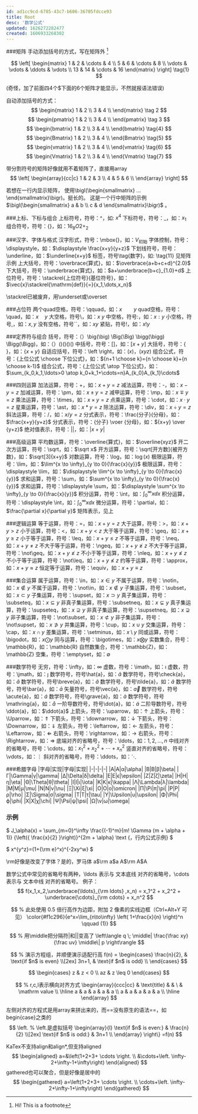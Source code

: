 ```yaml
---
id: ad1cc9cd-6785-43c7-b606-36705fdcce93
title: Root
desc: '数学公式'
updated: 1626272282477
created: 1606933268302
---
```


###矩阵
手动添加括号的方式，写在矩阵外 [^1]

$$
 \left[
     \begin{matrix}
 1 & 2 & \cdots & 4 \\
 5 & 6 & \cdots & 8 \\
 \vdots & \vdots & \ddots & \vdots \\
 13 & 14 & \cdots & 16
 \end{matrix}
 \right] \tag{1}
$$

(奇怪，加了前面四4个$下面的6个矩阵才能显示，不然就报语法错误)
$$$$

自动添加括号的方式：
$$ \begin{matrix} 1 & 2 \\ 3 & 4 \\ \end{matrix} \tag 2 $$
$$ \begin{pmatrix} 1 & 2 \\ 3 & 4 \\ \end{pmatrix} \tag 3 $$
$$ \begin{bmatrix} 1 & 2 \\ 3 & 4 \\ \end{bmatrix} \tag{4} $$
$$ \begin{Bmatrix} 1 & 2 \\ 3 & 4 \\ \end{Bmatrix} \tag{5} $$
$$ \begin{vmatrix} 1 & 2 \\ 3 & 4 \\ \end{vmatrix} \tag{6} $$
$$ \begin{Vmatrix} 1 & 2 \\ 3 & 4 \\ \end{Vmatrix} \tag{7} $$

带分割符号的矩阵好像就用不着矩阵了，直接用array
$$
\left[
    \begin{array}{cc|c}
        1 & 2 & 3 \\
        4 & 5 & 6 \\
    \end{array}
\right]
$$

若想在一行内显示矩阵，
使用\bigl(\begin{smallmatrix} ... \end{smallmatrix}\bigr)。挺长的。
这是一个行中矩阵的示例 $\bigl(\begin{smallmatrix} a & b \\ c & d \end{smallmatrix}\bigr)$ 。

###上标、下标与组合
上标符号，符号：^，如: $x^4$
下标符号，符号：_，如：$x_1$
组合符号，符号：{}，如：${16}_{8}O{2+}_{2}$

###汉字、字体与格式
汉字形式，符号：\mbox{}，如：$V_{\mbox{初始}}$
字体控制，符号：\displaystyle，如：$\displaystyle \frac{x+y}{y+z}$
下划线符号，符号：\underline，如：$\underline{x+y}$
标签，符号\tag{数字}，如: \tag{11} 见矩阵示例
上大括号，符号：\overbrace{算式}，如：$\overbrace{a+b+c+d}^{2.0}$
下大括号，符号：\underbrace{算式}，如：$a+\underbrace{b+c}_{1.0}+d$
上位符号，符号：\stackrel{上位符号}{基位符号}，如：$\vec{x}\stackrel{\mathrm{def}}{=}{x_1,\dots,x_n}$

\stackrel已被废弃，用\underset或\overset

###占位符
两个quad空格，符号：\qquad，如：$x \qquad y$
quad空格，符号：\quad，如：$x \quad y$
大空格，符号\，如：$x \ y$
中空格，符号\:，如：$x : y$
小空格，符号\,，如：$x , y$
没有空格，符号``，如：$xy$
紧贴，符号\!，如：$x ! y$

###定界符与组合
括号，符号：（）\big(\big) \Big(\Big) \bigg(\bigg) \Bigg(\Bigg)，如：$（）\big(\big) \Big(\Big) \bigg(\bigg) \Bigg(\Bigg)$
中括号，符号：[]，如：$[x+y]$
大括号，符号：\{ \}，如：$\{x+y\}$
自适应括号，符号：\left \right，如：$\left(x\right)$，$\left(x{yz}\right)$
组合公式，符号：{上位公式 \choose 下位公式}，如：${n+1 \choose k}={n \choose k}+{n \choose k-1}$
组合公式，符号：{上位公式 \atop 下位公式}，如：$\sum_{k_0,k_1,\ldots>0 \atop k_0+k_1+\cdots=n}A_{k_0}A_{k_1}\cdots$

###四则运算
加法运算，符号：+，如：$x+y=z$
减法运算，符号：-，如：$x-y=z$
加减运算，符号：\pm，如：$x \pm y=z$
减甲运算，符号：\mp，如：$x \mp y=z$
乘法运算，符号：\times，如：$x \times y=z$
点乘运算，符号：\cdot，如：$x \cdot y=z$
星乘运算，符号：\ast，如：$x \ast y=z$
除法运算，符号：\div，如：$x \div y=z$
斜法运算，符号：/，如：$x/y=z$
分式表示，符号：\frac{分子}{分母}，如：$\frac{x+y}{y+z}$
分式表示，符号：{分子} \voer {分母}，如：${x+y} \over {y+z}$
绝对值表示，符号：||，如：$|x+y|$

###高级运算
平均数运算，符号：\overline{算式}，如：$\overline{xyz}$
开二次方运算，符号：\sqrt，如：$\sqrt x$
开方运算，符号：\sqrt[开方数]{被开方数}，如：$\sqrt[3]{x+y}$
对数运算，符号：\log，如：$\log(x)$
极限运算，符号：\lim，如：$\lim^{x \to \infty}_{y \to 0}{\frac{x}{y}}$
极限运算，符号：\displaystyle \lim，如：$\displaystyle \lim^{x \to \infty}_{y \to 0}{\frac{x}{y}}$
求和运算，符号：\sum，如：$\sum^{x \to \infty}_{y \to 0}{\frac{x}{y}}$
求和运算，符号：\displaystyle \sum，如：$\displaystyle \sum^{x \to \infty}_{y \to 0}{\frac{x}{y}}$
积分运算，符号：\int，如：$\int^{\infty}_{0}{xdx}$
积分运算，符号：\displaystyle \int，如：$\displaystyle \int^{\infty}_{0}{xdx}$
微分运算，符号：\partial，如：$\frac{\partial x}{\partial y}$
矩阵表示，见上

###逻辑运算
等于运算，符号：=，如：$x+y=z$
大于运算，符号：>，如：$x+y>z$
小于运算，符号：<，如：$x+y<z$
大于等于运算，符号：\geq，如：$x+y \geq z$
小于等于运算，符号：\leq，如：$x+y \leq z$
不等于运算，符号：\neq，如：$x+y \neq z$
不大于等于运算，符号：\ngeq，如：$x+y \ngeq z$
不大于等于运算，符号：\not\geq，如：$x+y \not\geq z$
不小于等于运算，符号：\nleq，如：$x+y \nleq z$
不小于等于运算，符号：\not\leq，如：$x+y \not\leq z$
约等于运算，符号：\approx，如：$x+y \approx z$
恒定等于运算，符号：\equiv，如：$x+y \equiv z$

###集合运算
属于运算，符号：\in，如：$x \in y$
不属于运算，符号：\notin，如：$x \notin y$
不属于运算，符号：\not\in，如：$x \not\in y$
子集运算，符号：\subset，如：$x \subset y$
子集运算，符号：\supset，如：$x \supset y$
真子集运算，符号：\subseteq，如：$x \subseteq y$
非真子集运算，符号：\subsetneq，如：$x \subsetneq y$
真子集运算，符号：\supseteq，如：$x \supseteq y$
非真子集运算，符号：\supsetneq，如：$x \supsetneq y$
非子集运算，符号：\not\subset，如：$x \not\subset y$
非子集运算，符号：\not\supset，如：$x \not\supset y$
并集运算，符号：\cup，如：$x \cup y$
交集运算，符号：\cap，如：$x \cap y$
差集运算，符号：\setminus，如：$x \setminus y$
同或运算，符号：\bigodot，如：$x \bigodot y$
同与运算，符号：\bigotimes，如：$x \bigotimes y$
实数集合，符号：\mathbb{R}，如：\mathbb{R}
自然数集合，符号：\mathbb{Z}，如：\mathbb{Z}
空集，符号：\emptyset，如：$\emptyset$

###数学符号
无穷，符号：\infty，如：$\infty$
虚数，符号：\imath，如：$\imath$
虚数，符号：\jmath，如：$\jmath$
数学符号，符号\hat{a}，如：$\hat{a}$
数学符号，符号\check{a}，如：$\check{a}$
数学符号，符号\breve{a}，如：$\breve{a}$
数学符号，符号\tilde{a}，如：$\tilde{a}$
数学符号，符号\bar{a}，如：$\bar{a}$
矢量符号，符号\vec{a}，如：$\vec{a}$
数学符号，符号\acute{a}，如：$\acute{a}$
数学符号，符号\grave{a}，如：$\grave{a}$
数学符号，符号\mathring{a}，如：$\mathring{a}$
一阶导数符号，符号\dot{a}，如：$\dot{a}$
二阶导数符号，符号\ddot{a}，如：$\ddot{a}$
上箭头，符号：\uparrow，如：$\uparrow$
上箭头，符号：\Uparrow，如：$\Uparrow$
下箭头，符号：\downarrow，如：$\downarrow$
下箭头，符号：\Downarrow，如：$\Downarrow$
左箭头，符号：\leftarrow，如：$\leftarrow$
左箭头，符号：\Leftarrow，如：$\Leftarrow$
右箭头，符号：\rightarrow，如：$\rightarrow$
右箭头，符号：\Rightarrow，如：$\Rightarrow$
底端对齐的省略号，符号：\ldots，如：$1,2,\ldots,n$
中线对齐的省略号，符号：\cdots，如：$x_1^2 + x_2^2 + \cdots + x_n^2$
竖直对齐的省略号，符号：\vdots，如：$\vdots$
斜对齐的省略号，符号：\ddots，如：$\ddots$

###希腊字母
|字母|实现|字母|实现|
|-|-|-|-|
|A|A|α|\alpha|
|B|B|β|\beta|
|Γ|\Gamma|γ|\gamma|
|Δ|\Delta|δ|\delta|
|E|E|ϵ|\epsilon|
|Z|Z|ζ|\zeta|
|H|H|η|\eta|
|Θ|\Theta|θ|\theta|
|I|I|ι|\iota|
|K|K|κ|\kappa|
|Λ|\Lambda|λ|\lambda|
|M|M|μ|\mu|
|N|N|ν|\nu|
|Ξ|\Xi|ξ|\xi|
|O|O|ο|\omicron|
|Π|\Pi|π|\pi|
|P|P|ρ|\rho|
|Σ|\Sigma|σ|\sigma|
|T|T|τ|\tau|
|Υ|\Upsilon|υ|\upsilon|
|Φ|\Phi|ϕ|\phi|
|X|X|χ|\chi|
|Ψ|\Psi|ψ|\psi|
|Ω|\v|ω|\omega|

### 示例

$ J_\alpha(x) = \sum_{m=0}^\infty \frac{(-1)^m}{m! \Gamma (m + \alpha + 1)} {\left({ \frac{x}{2} }\right)}^{2m + \alpha} \text {，行内公式示例} $

$ x^{y^z}=(1+{\rm e}^x)^{-2xy^w} $

\rm好像是改变了字体？是的，罗马体
a$\rm a$a A$\rm A$A

数学公式中常见的省略号有两种，\ldots 表示与 文本底线 对齐的省略号，\cdots 表示与 文本中线 对齐的省略号。
例子：
$$ 
f(x_1,x_2,\underbrace{\ldots}_{\rm ldots} ,x_n) = x_1^2 + x_2^2 + \underbrace{\cdots}_{\rm cdots} + x_n^2 
$$

$$
% 此处使用 0.5 倍行高作为边距，附加 2 像素的实线边框（Ctrl+Alt+Y 可见）
    \color{#f1c296}{e^x=\lim_{n\to\infty} \left( 1+\frac{x}{n} \right)^n \qquad (1)}
$$

$$
% 用\middle把分隔符|和||变高了
\left\langle  
    q \; \middle|
        \frac{\frac xy}{\frac uv}
    \middle\| p 
\right\rangle
$$

$$
% 演示方程组，并顺便演示适配行高
f(n) = 
    \begin{cases}
        \frac{n}{2}, & \text{if $n$ is even} \\[2ex]
        3n+1,        & \text{if $n$ is odd} \\
    \end{cases}
$$

$$
\begin{cases}
z & z < 0 \\
az & z \leq 0
\end{cases}
$$

$$
% r,c,l表示横向对齐方式
\begin{array}{ccc|cc}
 & \text{title} & & \ & \mathrm value \\
\hline
a & a & a & a & a \\
a & a & a & a & a \\
\hline
\end{array}
$$

左侧对齐的方程式是用array来拼出来的，而==没有原生的语法==，如begin{case}之类的
$$
    \left.
    % \left.是虚拟括号
        \begin{array}{l}
            \text{if $n$ is even:} & \frac{n}{2} \\[2ex]
            \text{if $n$ is odd:} & 3n+1 \\
        \end{array}
    \right\}
    =f(n)
$$

KaTex不支持align和align*,但支持aligned
$$
\begin{aligned}
    a=&\left(1+2+3+ \cdots \right. \\
      &\cdots+\left. \infty-2+\infty-1+\infty\right)
\end{aligned}
$$
gathered也可以聚合，但是好像是居中的
$$
\begin{gathered}
    a=\left(1+2+3+ \cdots \right. \\
      \cdots+\left. \infty-2+\infty-1+\infty\right)
\end{gathered}
$$


[^1]: Hi! This is a footnote
